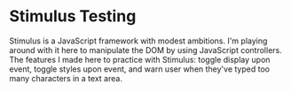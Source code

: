 # Stimulus Testing

Stimulus is a JavaScript framework with modest ambitions. I'm playing around with it here to manipulate the DOM by using JavaScript controllers. The features I made here to practice with Stimulus: toggle display upon event, toggle styles upon event, and warn user when they've typed too many characters in a text area.
